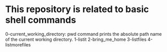 # This repository is related to basic shell commands

0-current_working_directory: pwd command prints the absolute path name of the current working directory.
1-listit
2-bring_me_home
3-listfiles
4-listmorefiles
